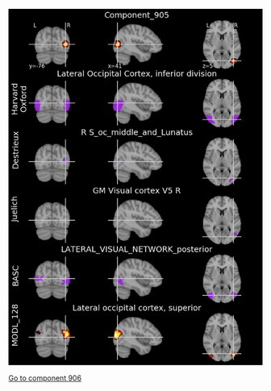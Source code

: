 


![905](preliminary/905.jpg "Component 905")

[Go to component 906](https://parietal-inria.github.io/MODL_atlas/1024/906 "Component 906")